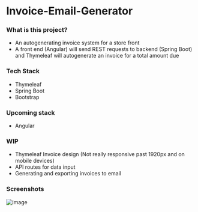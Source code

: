 # Invoice-Email-Generator

### What is this project?
* An autogenerating invoice system for a store front
* A front end (Angular) will send REST requests to backend (Spring Boot) and Thymeleaf will autogenerate an invoice for a total amount due

### Tech Stack
* Thymeleaf
* Spring Boot
* Bootstrap

### Upcoming stack
* Angular

### WIP
* Thymeleaf Invoice design (Not really responsive past 1920px and on mobile devices)
* API routes for data input
* Generating and exporting invoices to email

### Screenshots
![image](https://user-images.githubusercontent.com/57853013/118371400-2107f180-b572-11eb-91a8-b39f2c1ebbf0.png)


